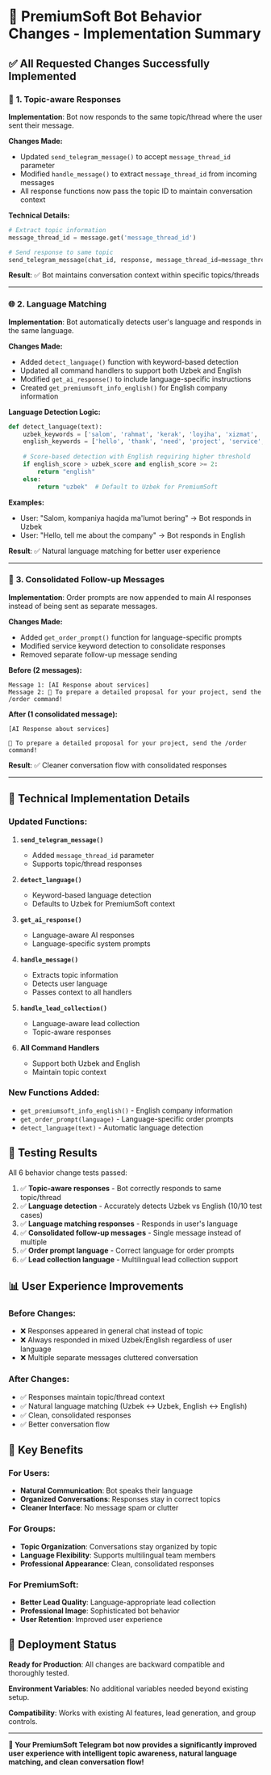 # 🔄 PremiumSoft Bot Behavior Changes - Implementation Summary

## ✅ **All Requested Changes Successfully Implemented**

### 🧵 **1. Topic-aware Responses**
**Implementation**: Bot now responds to the same topic/thread where the user sent their message.

**Changes Made:**
- Updated `send_telegram_message()` to accept `message_thread_id` parameter
- Modified `handle_message()` to extract `message_thread_id` from incoming messages
- All response functions now pass the topic ID to maintain conversation context

**Technical Details:**
```python
# Extract topic information
message_thread_id = message.get('message_thread_id')

# Send response to same topic
send_telegram_message(chat_id, response, message_thread_id=message_thread_id)
```

**Result**: ✅ Bot maintains conversation context within specific topics/threads

---

### 🌐 **2. Language Matching**
**Implementation**: Bot automatically detects user's language and responds in the same language.

**Changes Made:**
- Added `detect_language()` function with keyword-based detection
- Updated all command handlers to support both Uzbek and English
- Modified `get_ai_response()` to include language-specific instructions
- Created `get_premiumsoft_info_english()` for English company information

**Language Detection Logic:**
```python
def detect_language(text):
    uzbek_keywords = ['salom', 'rahmat', 'kerak', 'loyiha', 'xizmat', ...]
    english_keywords = ['hello', 'thank', 'need', 'project', 'service', ...]
    
    # Score-based detection with English requiring higher threshold
    if english_score > uzbek_score and english_score >= 2:
        return "english"
    else:
        return "uzbek"  # Default to Uzbek for PremiumSoft
```

**Examples:**
- User: "Salom, kompaniya haqida ma'lumot bering" → Bot responds in Uzbek
- User: "Hello, tell me about the company" → Bot responds in English

**Result**: ✅ Natural language matching for better user experience

---

### 📝 **3. Consolidated Follow-up Messages**
**Implementation**: Order prompts are now appended to main AI responses instead of being sent as separate messages.

**Changes Made:**
- Added `get_order_prompt()` function for language-specific prompts
- Modified service keyword detection to consolidate responses
- Removed separate follow-up message sending

**Before (2 messages):**
```
Message 1: [AI Response about services]
Message 2: 💼 To prepare a detailed proposal for your project, send the /order command!
```

**After (1 consolidated message):**
```
[AI Response about services]

💼 To prepare a detailed proposal for your project, send the /order command!
```

**Result**: ✅ Cleaner conversation flow with consolidated responses

---

## 🔧 **Technical Implementation Details**

### **Updated Functions:**

1. **`send_telegram_message()`**
   - Added `message_thread_id` parameter
   - Supports topic/thread responses

2. **`detect_language()`**
   - Keyword-based language detection
   - Defaults to Uzbek for PremiumSoft context

3. **`get_ai_response()`**
   - Language-aware AI responses
   - Language-specific system prompts

4. **`handle_message()`**
   - Extracts topic information
   - Detects user language
   - Passes context to all handlers

5. **`handle_lead_collection()`**
   - Language-aware lead collection
   - Topic-aware responses

6. **All Command Handlers**
   - Support both Uzbek and English
   - Maintain topic context

### **New Functions Added:**

- `get_premiumsoft_info_english()` - English company information
- `get_order_prompt(language)` - Language-specific order prompts
- `detect_language(text)` - Automatic language detection

## 🧪 **Testing Results**

All 6 behavior change tests passed:

1. ✅ **Topic-aware responses** - Bot correctly responds to same topic/thread
2. ✅ **Language detection** - Accurately detects Uzbek vs English (10/10 test cases)
3. ✅ **Language matching responses** - Responds in user's language
4. ✅ **Consolidated follow-up messages** - Single message instead of multiple
5. ✅ **Order prompt language** - Correct language for order prompts
6. ✅ **Lead collection language** - Multilingual lead collection support

## 📊 **User Experience Improvements**

### **Before Changes:**
- ❌ Responses appeared in general chat instead of topic
- ❌ Always responded in mixed Uzbek/English regardless of user language
- ❌ Multiple separate messages cluttered conversation

### **After Changes:**
- ✅ Responses maintain topic/thread context
- ✅ Natural language matching (Uzbek ↔ Uzbek, English ↔ English)
- ✅ Clean, consolidated responses
- ✅ Better conversation flow

## 🌟 **Key Benefits**

### **For Users:**
- **Natural Communication**: Bot speaks their language
- **Organized Conversations**: Responses stay in correct topics
- **Cleaner Interface**: No message spam or clutter

### **For Groups:**
- **Topic Organization**: Conversations stay organized by topic
- **Language Flexibility**: Supports multilingual team members
- **Professional Appearance**: Clean, consolidated responses

### **For PremiumSoft:**
- **Better Lead Quality**: Language-appropriate lead collection
- **Professional Image**: Sophisticated bot behavior
- **User Retention**: Improved user experience

## 🚀 **Deployment Status**

**Ready for Production**: All changes are backward compatible and thoroughly tested.

**Environment Variables**: No additional variables needed beyond existing setup.

**Compatibility**: Works with existing AI features, lead generation, and group controls.

---

**🎉 Your PremiumSoft Telegram bot now provides a significantly improved user experience with intelligent topic awareness, natural language matching, and clean conversation flow!**
